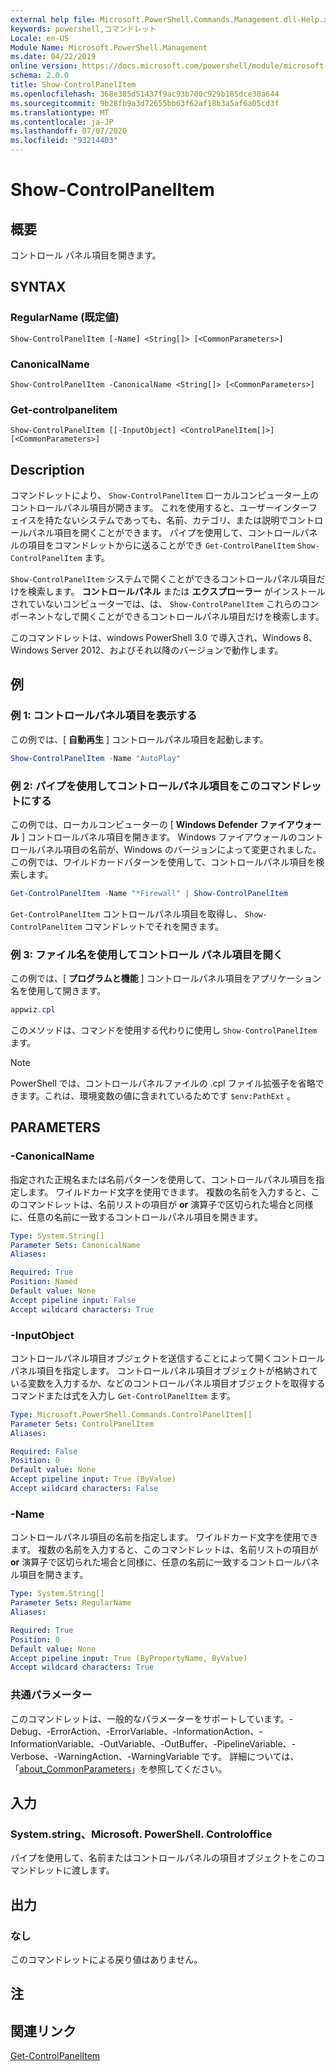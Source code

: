 ```yaml
---
external help file: Microsoft.PowerShell.Commands.Management.dll-Help.xml
keywords: powershell,コマンドレット
Locale: en-US
Module Name: Microsoft.PowerShell.Management
ms.date: 04/22/2019
online version: https://docs.microsoft.com/powershell/module/microsoft.powershell.management/show-controlpanelitem?view=powershell-5.1&WT.mc_id=ps-gethelp
schema: 2.0.0
title: Show-ControlPanelItem
ms.openlocfilehash: 368e385d51437f9ac93b700c929b185dce30a644
ms.sourcegitcommit: 9b28fb9a3d72655bb63f62af18b3a5af6a05cd3f
ms.translationtype: MT
ms.contentlocale: ja-JP
ms.lasthandoff: 07/07/2020
ms.locfileid: "93214403"
---
```

# Show-ControlPanelItem

## 概要
コントロール パネル項目を開きます。

## SYNTAX

### RegularName (既定値)

```
Show-ControlPanelItem [-Name] <String[]> [<CommonParameters>]
```

### CanonicalName

```
Show-ControlPanelItem -CanonicalName <String[]> [<CommonParameters>]
```

### Get-controlpanelitem

```
Show-ControlPanelItem [[-InputObject] <ControlPanelItem[]>] [<CommonParameters>]
```

## Description

コマンドレットにより、 `Show-ControlPanelItem` ローカルコンピューター上のコントロールパネル項目が開きます。 これを使用すると、ユーザーインターフェイスを持たないシステムであっても、名前、カテゴリ、または説明でコントロールパネル項目を開くことができます。 パイプを使用して、コントロールパネルの項目をコマンドレットからに送ることができ `Get-ControlPanelItem` `Show-ControlPanelItem` ます。

`Show-ControlPanelItem` システムで開くことができるコントロールパネル項目だけを検索します。 **コントロールパネル** または **エクスプローラー** がインストールされていないコンピューターでは、は、 `Show-ControlPanelItem` これらのコンポーネントなしで開くことができるコントロールパネル項目だけを検索します。

このコマンドレットは、windows PowerShell 3.0 で導入され、Windows 8、Windows Server 2012、およびそれ以降のバージョンで動作します。

## 例

### 例 1: コントロールパネル項目を表示する

この例では、[ **自動再生** ] コントロールパネル項目を起動します。

```powershell
Show-ControlPanelItem -Name "AutoPlay"
```

### 例 2: パイプを使用してコントロールパネル項目をこのコマンドレットにする

この例では、ローカルコンピューターの [ **Windows Defender ファイアウォール** ] コントロールパネル項目を開きます。
Windows ファイアウォールのコントロールパネル項目の名前が、Windows のバージョンによって変更されました。 この例では、ワイルドカードパターンを使用して、コントロールパネル項目を検索します。

```powershell
Get-ControlPanelItem -Name "*Firewall" | Show-ControlPanelItem
```

`Get-ControlPanelItem` コントロールパネル項目を取得し、 `Show-ControlPanelItem` コマンドレットでそれを開きます。

### 例 3: ファイル名を使用してコントロール パネル項目を開く

この例では、[ **プログラムと機能** ] コントロールパネル項目をアプリケーション名を使用して開きます。

```powershell
appwiz.cpl
```

このメソッドは、コマンドを使用する代わりに使用し `Show-ControlPanelItem` ます。

> [!NOTE]
> PowerShell では、コントロールパネルファイルの .cpl ファイル拡張子を省略できます。これは、環境変数の値に含まれているためです `$env:PathExt` 。

## PARAMETERS

### -CanonicalName

指定された正規名または名前パターンを使用して、コントロールパネル項目を指定します。 ワイルドカード文字を使用できます。 複数の名前を入力すると、このコマンドレットは、名前リストの項目が **or** 演算子で区切られた場合と同様に、任意の名前に一致するコントロールパネル項目を開きます。

```yaml
Type: System.String[]
Parameter Sets: CanonicalName
Aliases:

Required: True
Position: Named
Default value: None
Accept pipeline input: False
Accept wildcard characters: True
```

### -InputObject

コントロールパネル項目オブジェクトを送信することによって開くコントロールパネル項目を指定します。 コントロールパネル項目オブジェクトが格納されている変数を入力するか、などのコントロールパネル項目オブジェクトを取得するコマンドまたは式を入力し `Get-ControlPanelItem` ます。

```yaml
Type: Microsoft.PowerShell.Commands.ControlPanelItem[]
Parameter Sets: ControlPanelItem
Aliases:

Required: False
Position: 0
Default value: None
Accept pipeline input: True (ByValue)
Accept wildcard characters: False
```

### -Name

コントロールパネル項目の名前を指定します。 ワイルドカード文字を使用できます。 複数の名前を入力すると、このコマンドレットは、名前リストの項目が **or** 演算子で区切られた場合と同様に、任意の名前に一致するコントロールパネル項目を開きます。

```yaml
Type: System.String[]
Parameter Sets: RegularName
Aliases:

Required: True
Position: 0
Default value: None
Accept pipeline input: True (ByPropertyName, ByValue)
Accept wildcard characters: True
```

### 共通パラメーター

このコマンドレットは、一般的なパラメーターをサポートしています。-Debug、-ErrorAction、-ErrorVariable、-InformationAction、-InformationVariable、-OutVariable、-OutBuffer、-PipelineVariable、-Verbose、-WarningAction、-WarningVariable です。 詳細については、「[about_CommonParameters](https://go.microsoft.com/fwlink/?LinkID=113216)」を参照してください。

## 入力

### System.string、Microsoft. PowerShell. Controloffice

パイプを使用して、名前またはコントロールパネルの項目オブジェクトをこのコマンドレットに渡します。

## 出力

### なし

このコマンドレットによる戻り値はありません。

## 注

## 関連リンク

[Get-ControlPanelItem](Get-ControlPanelItem.md)
